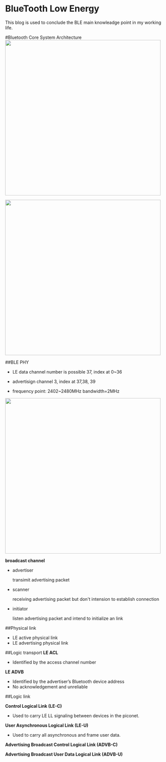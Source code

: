 BlueTooth Low Energy
=====
This blog is used to conclude the BLE main knowleadge point in my working life.


#Bluetooth Core System Architecture
<img src="~/images/ble/bt_core_frame.jpg" width="500"></img>

<img src="~/images/ble/transport_arch.jpg" width="500"></img>

##BLE PHY 

* LE data channel number is possible 37, index at 0~36

* advertisign channel 3, index at 37,38, 39

* frequency point: 2402~2480MHz  bandwidth=2MHz

<img src="~/images/ble/phy_channel.jpg" width="500"></img>

**broadcast channel**

* advertiser

  	transimit advertising packet

* scanner

   	receiving advertising packet but don't intension to establish connection

* initiator
	
	listen advertising packet and intend to initialize an link

##Physical link

* LE active physical link 
* LE advertising physical link 

##Logic transport
**LE ACL**

* Identified by the access channel number

**LE ADVB**

* Identified by the advertiser’s Bluetooth device address
* No acknowledgement and unreliable

##Logic link

**Control Logical Link (LE-C)**
	
* Used to carry LE LL signaling between devices in the piconet.

**User Asynchronous Logical Link (LE-U)**
	
* Used to carry all asynchronous and frame user data.

**Advertising Broadcast Control Logical Link (ADVB-C)**

**Advertising Broadcast User Data Logical Link (ADVB-U)**


